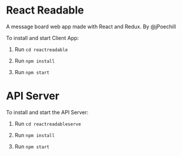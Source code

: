 # React Readable

A message board web app made with React and Redux.
By @jPoechill

To install and start Client App:

  1. Run `cd reactreadable`

  2. Run `npm install`

  3. Run `npm start`

# API Server

To install and start the API Server:

1. Run `cd reactreadableserve`

2. Run `npm install`

3. Run `npm start`
